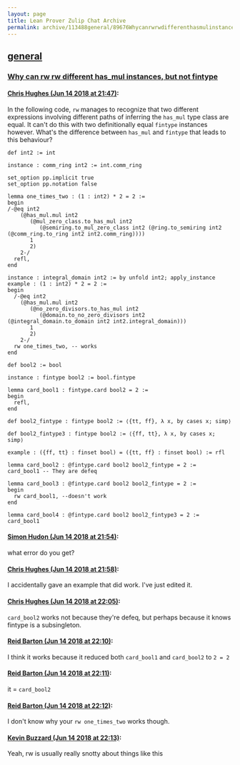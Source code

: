 ```yaml
---
layout: page
title: Lean Prover Zulip Chat Archive 
permalink: archive/113488general/89676Whycanrwrwdifferenthasmulinstancesbutnotfintype.html
---
```


## [general](index.html)
### [Why can rw rw different has_mul instances, but not fintype](89676Whycanrwrwdifferenthasmulinstancesbutnotfintype.html)

#### [Chris Hughes (Jun 14 2018 at 21:47)](https://leanprover.zulipchat.com/#narrow/stream/113488-general/topic/Why%20can%20rw%20rw%20different%20has_mul%20instances%2C%20but%20not%20fintype/near/128082489):
In the following code, `rw` manages to recognize that two different expressions involving different paths of inferring the `has_mul` type class are equal. It can't do this with two definitionally equal `fintype` instances however. What's the difference between `has_mul` and `fintype` that leads to this behaviour?

```lean
def int2 := int

instance : comm_ring int2 := int.comm_ring

set_option pp.implicit true
set_option pp.notation false

lemma one_times_two : (1 : int2) * 2 = 2 :=
begin
/-@eq int2
    (@has_mul.mul int2
       (@mul_zero_class.to_has_mul int2
          (@semiring.to_mul_zero_class int2 (@ring.to_semiring int2 (@comm_ring.to_ring int2 int2.comm_ring))))
       1
       2)
    2-/
  refl,
end

instance : integral_domain int2 := by unfold int2; apply_instance
example : (1 : int2) * 2 = 2 :=
begin
  /-@eq int2
    (@has_mul.mul int2
       (@no_zero_divisors.to_has_mul int2
          (@domain.to_no_zero_divisors int2 (@integral_domain.to_domain int2 int2.integral_domain)))
       1
       2)
    2-/
  rw one_times_two, -- works
end

def bool2 := bool

instance : fintype bool2 := bool.fintype

lemma card_bool1 : fintype.card bool2 = 2 :=
begin
  refl,
end

def bool2_fintype : fintype bool2 := ⟨{tt, ff}, λ x, by cases x; simp⟩

def bool2_fintype3 : fintype bool2 := ⟨{ff, tt}, λ x, by cases x; simp⟩

example : ({ff, tt} : finset bool) = ({tt, ff} : finset bool) := rfl

lemma card_bool2 : @fintype.card bool2 bool2_fintype = 2 :=
card_bool1 -- They are defeq

lemma card_bool3 : @fintype.card bool2 bool2_fintype = 2 :=
begin
  rw card_bool1, --doesn't work
end

lemma card_bool4 : @fintype.card bool2 bool2_fintype3 = 2 := card_bool1
```

#### [Simon Hudon (Jun 14 2018 at 21:54)](https://leanprover.zulipchat.com/#narrow/stream/113488-general/topic/Why%20can%20rw%20rw%20different%20has_mul%20instances%2C%20but%20not%20fintype/near/128082839):
what error do you get?

#### [Chris Hughes (Jun 14 2018 at 21:58)](https://leanprover.zulipchat.com/#narrow/stream/113488-general/topic/Why%20can%20rw%20rw%20different%20has_mul%20instances%2C%20but%20not%20fintype/near/128083025):
I accidentally gave an example that did work. I've just edited it.

#### [Chris Hughes (Jun 14 2018 at 22:05)](https://leanprover.zulipchat.com/#narrow/stream/113488-general/topic/Why%20can%20rw%20rw%20different%20has_mul%20instances%2C%20but%20not%20fintype/near/128083327):
`card_bool2` works not because they're defeq, but perhaps because it knows fintype is a subsingleton.

#### [Reid Barton (Jun 14 2018 at 22:10)](https://leanprover.zulipchat.com/#narrow/stream/113488-general/topic/Why%20can%20rw%20rw%20different%20has_mul%20instances%2C%20but%20not%20fintype/near/128083559):
I think it works because it reduced both `card_bool1` and `card_bool2` to `2 = 2`

#### [Reid Barton (Jun 14 2018 at 22:11)](https://leanprover.zulipchat.com/#narrow/stream/113488-general/topic/Why%20can%20rw%20rw%20different%20has_mul%20instances%2C%20but%20not%20fintype/near/128083570):
it = `card_bool2`

#### [Reid Barton (Jun 14 2018 at 22:12)](https://leanprover.zulipchat.com/#narrow/stream/113488-general/topic/Why%20can%20rw%20rw%20different%20has_mul%20instances%2C%20but%20not%20fintype/near/128083640):
I don't know why your `rw one_times_two` works though.

#### [Kevin Buzzard (Jun 14 2018 at 22:13)](https://leanprover.zulipchat.com/#narrow/stream/113488-general/topic/Why%20can%20rw%20rw%20different%20has_mul%20instances%2C%20but%20not%20fintype/near/128083660):
Yeah, rw is usually really snotty about things like this

